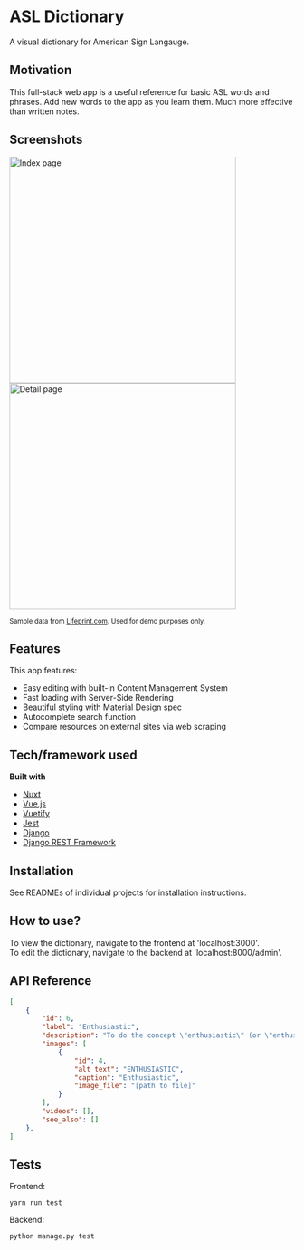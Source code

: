 # ASL Dictionary
A visual dictionary for American Sign Langauge.

## Motivation
This full-stack web app is a useful reference for basic ASL words and phrases. Add new words to the app as you learn them. Much more effective than written notes.

## Screenshots
<img src="https://imgur.com/xT8mEi4.png" alt="Index page" width="400" />
<img src="https://imgur.com/2p1N0qC.png" alt="Detail page" width="400" />

<small>Sample data from [Lifeprint.com](https://www.lifeprint.com). Used for demo purposes only.</small>

## Features
This app features:
- Easy editing with built-in Content Management System
- Fast loading with Server-Side Rendering
- Beautiful styling with Material Design spec
- Autocomplete search function
- Compare resources on external sites via web scraping

## Tech/framework used

<b>Built with</b>
- [Nuxt](https://www.nuxtjs.org)
- [Vue.js](https://www.vuejs.org)
- [Vuetify](https://www.vuetifyjs.com)
- [Jest](https://www.jestjs.io)
- [Django](https://www.djangoproject.com)
- [Django REST Framework](https://www.django-rest-framework.org/)

## Installation
See READMEs of individual projects for installation instructions.

## How to use?
To view the dictionary, navigate to the frontend at 'localhost:3000'. <br />
To edit the dictionary, navigate to the backend at 'localhost:8000/admin'.

## API Reference
```json
[
    {
        "id": 6,
        "label": "Enthusiastic",
        "description": "To do the concept \"enthusiastic\" (or \"enthusiasm\"), rub your hands together in enthusiastic anticipation",
        "images": [
            {
                "id": 4,
                "alt_text": "ENTHUSIASTIC",
                "caption": "Enthusiastic",
                "image_file": "[path to file]"
            }
        ],
        "videos": [],
        "see_also": []
    },
]
```

## Tests
Frontend:
```
yarn run test
```

Backend:
```
python manage.py test
```
